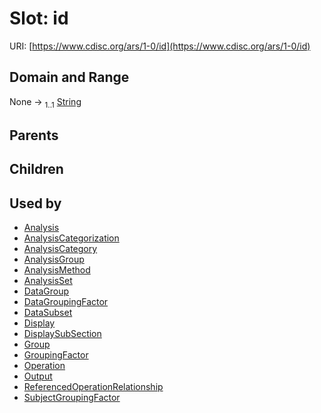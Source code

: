 
# Slot: id




URI: [https://www.cdisc.org/ars/1-0/id](https://www.cdisc.org/ars/1-0/id)


## Domain and Range

None &#8594;  <sub>1..1</sub> [String](types/String.md)

## Parents


## Children


## Used by

 * [Analysis](Analysis.md)
 * [AnalysisCategorization](AnalysisCategorization.md)
 * [AnalysisCategory](AnalysisCategory.md)
 * [AnalysisGroup](AnalysisGroup.md)
 * [AnalysisMethod](AnalysisMethod.md)
 * [AnalysisSet](AnalysisSet.md)
 * [DataGroup](DataGroup.md)
 * [DataGroupingFactor](DataGroupingFactor.md)
 * [DataSubset](DataSubset.md)
 * [Display](Display.md)
 * [DisplaySubSection](DisplaySubSection.md)
 * [Group](Group.md)
 * [GroupingFactor](GroupingFactor.md)
 * [Operation](Operation.md)
 * [Output](Output.md)
 * [ReferencedOperationRelationship](ReferencedOperationRelationship.md)
 * [SubjectGroupingFactor](SubjectGroupingFactor.md)
